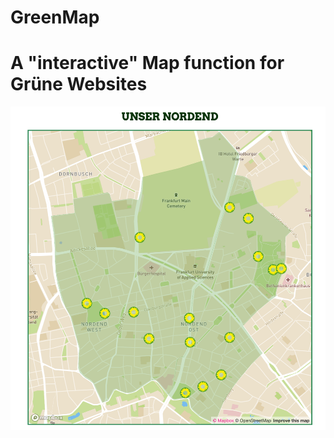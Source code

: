 # GreenMap

<h1>A "interactive" Map function for Grüne Websites</h1>

<img src='/screenshot.png'/>


